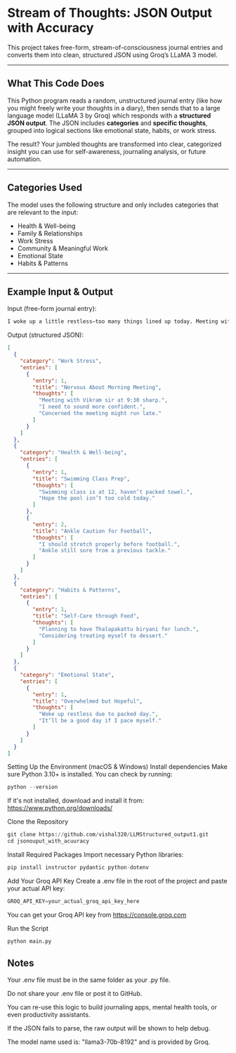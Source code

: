 # Stream of Thoughts: JSON Output with Accuracy

This project takes free-form, stream-of-consciousness journal entries and converts them into clean, structured JSON using Groq’s LLaMA 3 model.

---

## What This Code Does

This Python program reads a random, unstructured journal entry (like how you might freely write your thoughts in a diary), then sends that to a large language model (LLaMA 3 by Groq) which responds with a **structured JSON output**. The JSON includes **categories** and **specific thoughts**, grouped into logical sections like emotional state, habits, or work stress. 

The result? Your jumbled thoughts are transformed into clear, categorized insight you can use for self-awareness, journaling analysis, or future automation.

---

## Categories Used

The model uses the following structure and only includes categories that are relevant to the input:

- Health & Well-being  
- Family & Relationships  
- Work Stress  
- Community & Meaningful Work  
- Emotional State  
- Habits & Patterns

---

## Example Input & Output

Input (free-form journal entry):
```bash
I woke up a little restless—too many things lined up today. Meeting with Vikram sir at 9:30 sharp... I need to sound more confident this time. Should I review my notes again? It’s supposed to end by 10:25, but what if it runs late? I’ll barely have time to breathe before swimming class at 12. I haven’t packed my towel yet—ugh. Hope the pool isn’t too cold today. Lunch is set though—Thalapakattu! I’ve been craving that biryani all week. Maybe I’ll treat myself to a dessert too. Later in the evening, football with the guys—I missed last week’s game, so I better show up today. I should stretch properly this time—my ankle still remembers that rough tackle from last month. So many moving pieces, but it’ll be a good day if I just pace myself. Just need to get through that first meeting without zoning out.
```
Output (structured JSON):

```json
[
  {
    "category": "Work Stress",
    "entries": [
      {
        "entry": 1,
        "title": "Nervous About Morning Meeting",
        "thoughts": [
          "Meeting with Vikram sir at 9:30 sharp.",
          "I need to sound more confident.",
          "Concerned the meeting might run late."
        ]
      }
    ]
  },
  {
    "category": "Health & Well-being",
    "entries": [
      {
        "entry": 1,
        "title": "Swimming Class Prep",
        "thoughts": [
          "Swimming class is at 12, haven’t packed towel.",
          "Hope the pool isn’t too cold today."
        ]
      },
      {
        "entry": 2,
        "title": "Ankle Caution for Football",
        "thoughts": [
          "I should stretch properly before football.",
          "Ankle still sore from a previous tackle."
        ]
      }
    ]
  },
  {
    "category": "Habits & Patterns",
    "entries": [
      {
        "entry": 1,
        "title": "Self-Care through Food",
        "thoughts": [
          "Planning to have Thalapakattu biryani for lunch.",
          "Considering treating myself to dessert."
        ]
      }
    ]
  },
  {
    "category": "Emotional State",
    "entries": [
      {
        "entry": 1,
        "title": "Overwhelmed but Hopeful",
        "thoughts": [
          "Woke up restless due to packed day.",
          "It’ll be a good day if I pace myself."
        ]
      }
    ]
  }
]
```
Setting Up the Environment (macOS & Windows)
Install dependencies
Make sure Python 3.10+ is installed. You can check by running:

```python
python --version
```
If it's not installed, download and install it from:
https://www.python.org/downloads/

Clone the Repository
```python
git clone https://github.com/vishal320/LLMStructured_output1.git
cd jsonouput_with_acuuracy
```

Install Required Packages
Import necessary Python libraries:

```python
pip install instructor pydantic python-dotenv
```
Add Your Groq API Key
Create a .env file in the root of the project and paste your actual API key:

```python
GROQ_API_KEY=your_actual_groq_api_key_here
```
You can get your Groq API key from https://console.groq.com

Run the Script
```python
python main.py
```
## Notes 
Your .env file must be in the same folder as your .py file.

Do not share your .env file or post it to GitHub.

You can re-use this logic to build journaling apps, mental health tools, or even productivity assistants.

If the JSON fails to parse, the raw output will be shown to help debug.

The model name used is: "llama3-70b-8192" and is provided by Groq.





